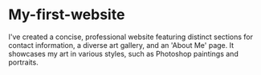# My-first-website
I've created a concise, professional website featuring distinct sections for contact information, a diverse art gallery, and an 'About Me' page. It showcases my art in various styles, such as Photoshop paintings and portraits.
